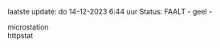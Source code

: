 laatste update: 
do 14-12-2023  6:44   uur 
Status: FAALT - geel - 
<div class="service Y">microstation</div><div class="service G">httpstat</div>